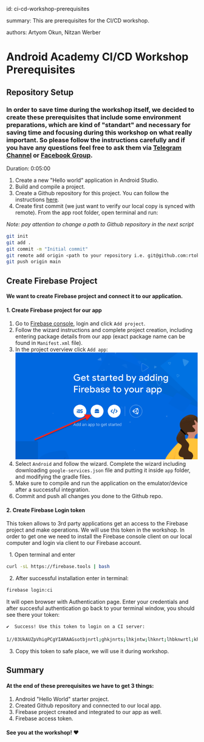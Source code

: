 id: ci-cd-workshop-prerequisites

summary: This are prerequisites for the CI/CD workshop.

authors: Artyom Okun, Nitzan Werber

# Android Academy CI/CD Workshop Prerequisites
<!-- ------------------------ -->
## Repository Setup

### In order to save time during the workshop itself, we decided to create these prerequisites that include some environment preparations, which are kind of "standart" and necessary for saving time and focusing during this workshop on what really important. So please follow the instructions carefully and if you have any questions feel free to ask them via [Telegram Channel](https://t.me/joinchat/LTwIFUUp6E4Z5DP7WJYVsA) or [Facebook Group](https://www.facebook.com/groups/android.academy.ils). 

Duration: 0:05:00

1. Create a new "Hello world" application in Android Studio.
2. Build and compile a project.
3. Create a Github repository for this project. You can follow the instructions [here](https://docs.github.com/en/free-pro-team@latest/github/getting-started-with-github/create-a-repo).
4. Create first commit (we just want to verify our local copy is synced with remote). From the app root folder, open terminal and run:

*Note: pay attention to change a path to Github repository in the next script*

``` bash
git init
git add .
git commit -m "Initial commit"
git remote add origin <path to your repository i.e. git@github.com:rtokun/test-111.git>
git push origin main
```


## Create Firebase Project

#### We want to create Firebase project and connect it to our application.

#### 1. Create Firebase project for our app

1. Go to [Firebase console](https://console.firebase.google.com/), login and click `Add project`.
2. Follow the wizard instructions and complete project creation, including entering package details from our app (exact package name can be found in `Manifest.xml` file).
3. In the project overview click `Add app`:
![image_caption](resources/create-app-firebase.png)
4. Select `Android` and follow the wizard. Complete the wizard including downloading `google-services.json` file and putting it inside `app` folder, and modifying the gradle files.
5. Make sure to compile and run the application on the emulator/device after a successful integration.
6. Commit and push all changes you done to the Github repo.

#### 2. Create Firebase Login token

This token allows to 3rd party applications get an access to the Firebase project and make operations. We will use this token in the workshop.
In order to get one we need to install the Firebase console client on our local computer and login via client to our Firebase account.

&nbsp;&nbsp;1.</span> Open terminal and enter<br/>

``` bash
curl -sL https://firebase.tools | bash
```

&nbsp;&nbsp;<span>2.</span> After successful installation enter in terminal:<br/>

``` bash
firebase login:ci
```

It will open browser with Authentication page. Enter your credentials and after succesful authentication go back to your terminal window, you should see there your token:

``` bash
✔  Success! Use this token to login on a CI server:

1//03UkAUZpVhigPCgYIARAAGsotbjnrtl;ghkjnrts;lhkjntw;lhknrt;lhbknwrtl;khn;wlr0VcRQiYGtZSpo7DP1aS7X5OdCVJys
```

&nbsp;&nbsp;<span>3.</span> Copy this token to safe place, we will use it during workshop.<br/>

## Summary

#### At the end of these prerequisites we have to get 3 things:

1. Android "Hello World" starter project.
2. Created Github repository and connected to our local app.
3. Firebase project created and integrated to our app as well.
4. Firebase access token.


#### See you at the workshop! ❤️

